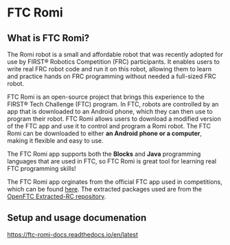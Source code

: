 # FTC Romi

## What is FTC Romi?

The Romi robot is a small and affordable robot that was recently adopted for use by FIRST® Robotics Competition (FRC) participants. It enables users to write real FRC robot code and run it on this robot, allowing them to learn and practice hands on FRC programming without needed a full-sized FRC robot.

FTC Romi is an open-source project that brings this experience to the FIRST® Tech Challenge (FTC) program. In FTC, robots are controlled by an app that is downloaded to an Android phone, which they can then use to program their robot. FTC Romi allows users to download a modified version of the FTC app and use it to control and program a Romi robot. The FTC Romi can be downloaded to either **an Android phone or a computer**, making it flexible and easy to use.

The FTC Romi app supports both the **Blocks** and **Java** programming languages that are used in FTC, so FTC Romi is great tool for learning real FTC programming skills!

The FTC Romi app orginates from the official FTC app used in competitions, which can be found [here](https://github.com/FIRST-Tech-Challenge/FtcRobotController). The extracted packages used are from the [OpenFTC Extracted-RC repository](https://github.com/OpenFTC/Extracted-RC).

## Setup and usage documenation

https://ftc-romi-docs.readthedocs.io/en/latest

